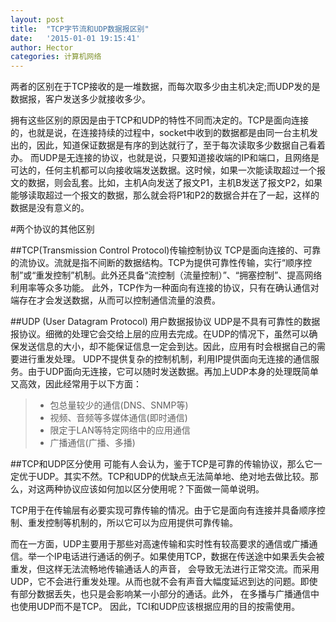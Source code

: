 ```yaml
---
layout: post
title:  "TCP字节流和UDP数据报区别"
date:   '2015-01-01 19:15:41'
author: Hector
categories: 计算机网络
---
```


两者的区别在于TCP接收的是一堆数据，而每次取多少由主机决定;而UDP发的是数据报，客户发送多少就接收多少。

拥有这些区别的原因是由于TCP和UDP的特性不同而决定的。TCP是面向连接的，也就是说，在连接持续的过程中，socket中收到的数据都是由同一台主机发出的，因此，知道保证数据是有序的到达就行了，至于每次读取多少数据自己看着办。
而UDP是无连接的协议，也就是说，只要知道接收端的IP和端口，且网络是可达的，任何主机都可以向接收端发送数据。这时候，如果一次能读取超过一个报文的数据，则会乱套。比如，主机A向发送了报文P1，主机B发送了报文P2，如果能够读取超过一个报文的数据，那么就会将P1和P2的数据合并在了一起，这样的数据是没有意义的。

#两个协议的其他区别
<!--more-->
##TCP(Transmission Control Protocol)传输控制协议
TCP是面向连接的、可靠的流协议。流就是指不间断的数据结构。TCP为提供可靠性传输，实行“顺序控制”或“重发控制”机制。此外还具备“流控制（流量控制）”、“拥塞控制”、提高网络利用率等众多功能。
此外，TCP作为一种面向有连接的协议，只有在确认通信对端存在才会发送数据，从而可以控制通信流量的浪费。

##UDP (User Datagram Protocol) 用户数据报协议
UDP是不具有可靠性的数据报协议。细微的处理它会交给上层的应用去完成。在UDP的情况下，虽然可以确保发送信息的大小，却不能保证信息一定会到达。因此，应用有时会根据自己的需要进行重发处理。
UDP不提供复杂的控制机制，利用IP提供面向无连接的通信服务。由于UDP面向无连接，它可以随时发送数据。再加上UDP本身的处理既简单又高效，因此经常用于以下方面：
> * 包总量较少的通信(DNS、SNMP等)
> * 视频、音频等多媒体通信(即时通信)
> * 限定于LAN等特定网络中的应用通信
> * 广播通信(广播、多播)

##TCP和UDP区分使用
可能有人会认为，鉴于TCP是可靠的传输协议，那么它一定优于UDP。其实不然。TCP和UDP的优缺点无法简单地、绝对地去做比较。那么，对这两种协议应该如何加以区分使用呢？下面做一简单说明。

TCP用于在传输层有必要实现可靠传输的情况。由于它是面向有连接并具备顺序控制、重发控制等机制的，所以它可以为应用提供可靠传输。

而在一方面，UDP主要用于那些对高速传输和实时性有较高要求的通信或广播通信。举一个IP电话进行通话的例子。如果使用TCP，数据在传送途中如果丢失会被重发，但这样无法流畅地传输通话人的声音，
会导致无法进行正常交流。而采用UDP，它不会进行重发处理。从而也就不会有声音大幅度延迟到达的问题。即使有部分数据丢失，也只是会影响某一小部分的通话。此外，
在多播与广播通信中也使用UDP而不是TCP。
因此，TCI和UDP应该根据应用的目的按需使用。
